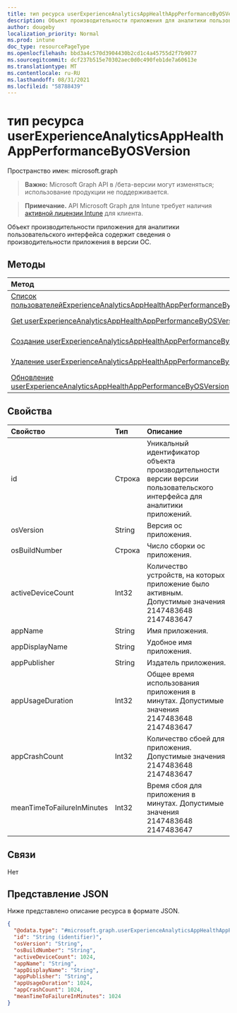 ```yaml
---
title: тип ресурса userExperienceAnalyticsAppHealthAppPerformanceByOSVersion
description: Объект производительности приложения для аналитики пользовательского интерфейса содержит сведения о производительности приложения в версии ОС.
author: dougeby
localization_priority: Normal
ms.prod: intune
doc_type: resourcePageType
ms.openlocfilehash: bbd3a4c570d3904430b2cd1c4a45755d2f7b9077
ms.sourcegitcommit: dcf237b515e70302aec0d0c490feb1de7a60613e
ms.translationtype: MT
ms.contentlocale: ru-RU
ms.lasthandoff: 08/31/2021
ms.locfileid: "58788439"
---
```

# <a name="userexperienceanalyticsapphealthappperformancebyosversion-resource-type"></a>тип ресурса userExperienceAnalyticsAppHealthAppPerformanceByOSVersion

Пространство имен: microsoft.graph

> **Важно:** Microsoft Graph API в /бета-версии могут изменяться; использование продукции не поддерживается.

> **Примечание.** API Microsoft Graph для Intune требует наличия [активной лицензии Intune](https://go.microsoft.com/fwlink/?linkid=839381) для клиента.

Объект производительности приложения для аналитики пользовательского интерфейса содержит сведения о производительности приложения в версии ОС.

## <a name="methods"></a>Методы
|Метод|Возвращаемый тип|Описание|
|:---|:---|:---|
|[Список пользователейExperienceAnalyticsAppHealthAppPerformanceByOSVersions](../api/intune-devices-userexperienceanalyticsapphealthappperformancebyosversion-list.md)|[коллекция userExperienceAnalyticsAppHealthAppPerformanceByOSVersion](../resources/intune-devices-userexperienceanalyticsapphealthappperformancebyosversion.md)|Список свойств и связей [объектов userExperienceAnalyticsAppHealthAppPerformanceByOSVersion.](../resources/intune-devices-userexperienceanalyticsapphealthappperformancebyosversion.md)|
|[Get userExperienceAnalyticsAppHealthAppPerformanceByOSVersion](../api/intune-devices-userexperienceanalyticsapphealthappperformancebyosversion-get.md)|[userExperienceAnalyticsAppHealthAppPerformanceByOSVersion](../resources/intune-devices-userexperienceanalyticsapphealthappperformancebyosversion.md)|Чтение свойств и связей [объекта userExperienceAnalyticsAppHealthAppPerformanceByOSVersion.](../resources/intune-devices-userexperienceanalyticsapphealthappperformancebyosversion.md)|
|[Создание userExperienceAnalyticsAppHealthAppPerformanceByOSVersion](../api/intune-devices-userexperienceanalyticsapphealthappperformancebyosversion-create.md)|[userExperienceAnalyticsAppHealthAppPerformanceByOSVersion](../resources/intune-devices-userexperienceanalyticsapphealthappperformancebyosversion.md)|Создание нового [объекта userExperienceAnalyticsAppHealthAppPerformanceByOSVersion.](../resources/intune-devices-userexperienceanalyticsapphealthappperformancebyosversion.md)|
|[Удаление userExperienceAnalyticsAppHealthAppPerformanceByOSVersion](../api/intune-devices-userexperienceanalyticsapphealthappperformancebyosversion-delete.md)|Нет|Удаляет [пользователяExperienceAnalyticsAppHealthAppPerformanceByOSVersion.](../resources/intune-devices-userexperienceanalyticsapphealthappperformancebyosversion.md)|
|[Обновление userExperienceAnalyticsAppHealthAppPerformanceByOSVersion](../api/intune-devices-userexperienceanalyticsapphealthappperformancebyosversion-update.md)|[userExperienceAnalyticsAppHealthAppPerformanceByOSVersion](../resources/intune-devices-userexperienceanalyticsapphealthappperformancebyosversion.md)|Обновление свойств объекта [userExperienceAnalyticsAppHealthAppPerformanceByOSVersion.](../resources/intune-devices-userexperienceanalyticsapphealthappperformancebyosversion.md)|

## <a name="properties"></a>Свойства
|Свойство|Тип|Описание|
|:---|:---|:---|
|id|Строка|Уникальный идентификатор объекта производительности версии версии пользовательского интерфейса для аналитики приложений.|
|osVersion|String|Версия ос приложения.|
|osBuildNumber|Строка|Число сборки ос приложения.|
|activeDeviceCount|Int32|Количество устройств, на которых приложение было активным. Допустимые значения 2147483648 2147483647|
|appName|String|Имя приложения.|
|appDisplayName|String|Удобное имя приложения.|
|appPublisher|String|Издатель приложения.|
|appUsageDuration|Int32|Общее время использования приложения в минутах. Допустимые значения 2147483648 2147483647|
|appCrashCount|Int32|Количество сбоей для приложения. Допустимые значения 2147483648 2147483647|
|meanTimeToFailureInMinutes|Int32|Время сбоя для приложения в минутах. Допустимые значения 2147483648 2147483647|

## <a name="relationships"></a>Связи
Нет

## <a name="json-representation"></a>Представление JSON
Ниже представлено описание ресурса в формате JSON.
<!-- {
  "blockType": "resource",
  "keyProperty": "id",
  "@odata.type": "microsoft.graph.userExperienceAnalyticsAppHealthAppPerformanceByOSVersion"
}
-->
``` json
{
  "@odata.type": "#microsoft.graph.userExperienceAnalyticsAppHealthAppPerformanceByOSVersion",
  "id": "String (identifier)",
  "osVersion": "String",
  "osBuildNumber": "String",
  "activeDeviceCount": 1024,
  "appName": "String",
  "appDisplayName": "String",
  "appPublisher": "String",
  "appUsageDuration": 1024,
  "appCrashCount": 1024,
  "meanTimeToFailureInMinutes": 1024
}
```



